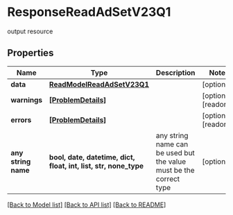 # ResponseReadAdSetV23Q1

output resource

## Properties
Name | Type | Description | Notes
------------ | ------------- | ------------- | -------------
**data** | [**ReadModelReadAdSetV23Q1**](ReadModelReadAdSetV23Q1.md) |  | [optional] 
**warnings** | [**[ProblemDetails]**](ProblemDetails.md) |  | [optional] [readonly] 
**errors** | [**[ProblemDetails]**](ProblemDetails.md) |  | [optional] [readonly] 
**any string name** | **bool, date, datetime, dict, float, int, list, str, none_type** | any string name can be used but the value must be the correct type | [optional]

[[Back to Model list]](../README.md#documentation-for-models) [[Back to API list]](../README.md#documentation-for-api-endpoints) [[Back to README]](../README.md)



